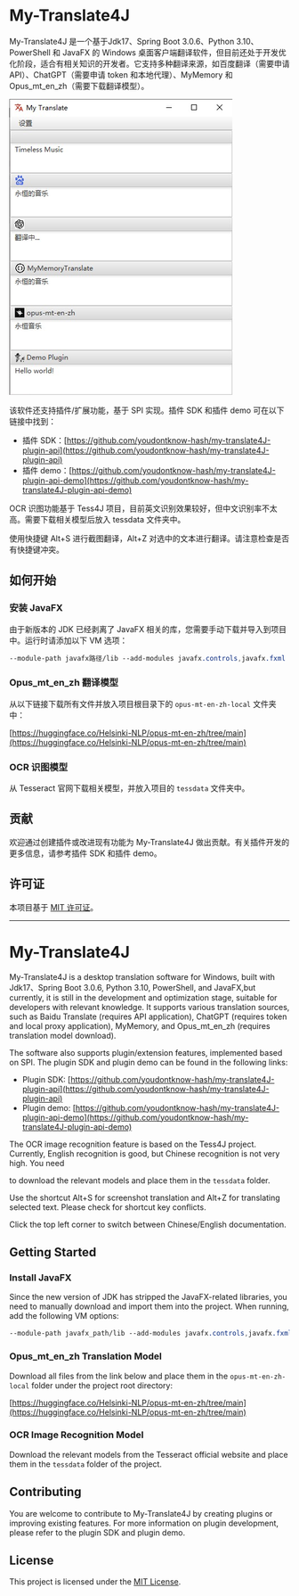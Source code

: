 My-Translate4J
==============

My-Translate4J 是一个基于Jdk17、Spring Boot 3.0.6、Python 3.10、PowerShell 和 JavaFX 的 Windows 桌面客户端翻译软件，但目前还处于开发优化阶段，适合有相关知识的开发者。它支持多种翻译来源，如百度翻译（需要申请 API）、ChatGPT（需要申请 token 和本地代理）、MyMemory 和 Opus\_mt\_en\_zh（需要下载翻译模型）。

![My-Translate4J GUI](src/main/resources/img/gui.png)

该软件还支持插件/扩展功能，基于 SPI 实现。插件 SDK 和插件 demo 可在以下链接中找到：

*   插件 SDK：[https://github.com/youdontknow-hash/my-translate4J-plugin-api](https://github.com/youdontknow-hash/my-translate4J-plugin-api)
*   插件 demo：[https://github.com/youdontknow-hash/my-translate4J-plugin-api-demo](https://github.com/youdontknow-hash/my-translate4J-plugin-api-demo)

OCR 识图功能基于 Tess4J 项目，目前英文识别效果较好，但中文识别率不太高。需要下载相关模型后放入 tessdata 文件夹中。

使用快捷键 Alt+S 进行截图翻译，Alt+Z 对选中的文本进行翻译。请注意检查是否有快捷键冲突。

如何开始
----

### 安装 JavaFX

由于新版本的 JDK 已经剥离了 JavaFX 相关的库，您需要手动下载并导入到项目中。运行时请添加以下 VM 选项：


```css
--module-path javafx路径/lib --add-modules javafx.controls,javafx.fxml
```

### Opus\_mt\_en\_zh 翻译模型

从以下链接下载所有文件并放入项目根目录下的 `opus-mt-en-zh-local` 文件夹中：

[https://huggingface.co/Helsinki-NLP/opus-mt-en-zh/tree/main](https://huggingface.co/Helsinki-NLP/opus-mt-en-zh/tree/main)

### OCR 识图模型

从 Tesseract 官网下载相关模型，并放入项目的 `tessdata` 文件夹中。

贡献
--

欢迎通过创建插件或改进现有功能为 My-Translate4J 做出贡献。有关插件开发的更多信息，请参考插件 SDK 和插件 demo。

许可证
---

本项目基于 [MIT 许可证](LICENSE)。

---

My-Translate4J
==============

My-Translate4J is a desktop translation software for Windows, built with Jdk17、Spring Boot 3.0.6, Python 3.10, PowerShell, and JavaFX,but currently, it is still in the development and optimization stage, suitable for developers with relevant knowledge. It supports various translation sources, such as Baidu Translate (requires API application), ChatGPT (requires token and local proxy application), MyMemory, and Opus\_mt\_en\_zh (requires translation model download).

The software also supports plugin/extension features, implemented based on SPI. The plugin SDK and plugin demo can be found in the following links:

*   Plugin SDK: [https://github.com/youdontknow-hash/my-translate4J-plugin-api](https://github.com/youdontknow-hash/my-translate4J-plugin-api)
*   Plugin demo: [https://github.com/youdontknow-hash/my-translate4J-plugin-api-demo](https://github.com/youdontknow-hash/my-translate4J-plugin-api-demo)

The OCR image recognition feature is based on the Tess4J project. Currently, English recognition is good, but Chinese recognition is not very high. You need

to download the relevant models and place them in the `tessdata` folder.

Use the shortcut Alt+S for screenshot translation and Alt+Z for translating selected text. Please check for shortcut key conflicts.

Click the top left corner to switch between Chinese/English documentation.

Getting Started
---------------

### Install JavaFX

Since the new version of JDK has stripped the JavaFX-related libraries, you need to manually download and import them into the project. When running, add the following VM options:


```css
--module-path javafx_path/lib --add-modules javafx.controls,javafx.fxml
```

### Opus\_mt\_en\_zh Translation Model

Download all files from the link below and place them in the `opus-mt-en-zh-local` folder under the project root directory:

[https://huggingface.co/Helsinki-NLP/opus-mt-en-zh/tree/main](https://huggingface.co/Helsinki-NLP/opus-mt-en-zh/tree/main)

### OCR Image Recognition Model

Download the relevant models from the Tesseract official website and place them in the `tessdata` folder of the project.

Contributing
------------

You are welcome to contribute to My-Translate4J by creating plugins or improving existing features. For more information on plugin development, please refer to the plugin SDK and plugin demo.

License
-------

This project is licensed under the [MIT License](LICENSE).
